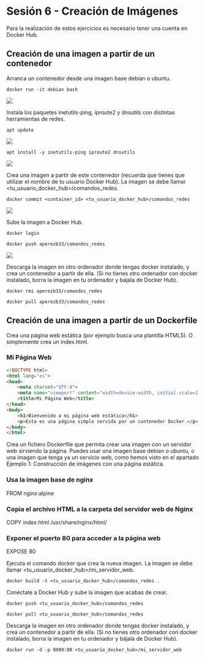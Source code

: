 # Sesión 6 - Creación de Imágenes

Para la realización de estos ejercicios es necesario tener una cuenta en Docker Hub.

## Creación de una imagen a partir de un contenedor

Arranca un contenedor desde una imagen base debian o ubuntu.

`docker run -it debian bash`

![](/Images/img74.png)

Instala los paquetes inetutils-ping, iproute2 y dnsutils con distintas herramientas de redes.

`apt update`

![](/Images/img75.png)

`apt install -y inetutils-ping iproute2 dnsutils`

![](/Images/img76ap.png)

Crea una imagen a partir de este contenedor (recuerda que tienes que utilizar el nombre de tu usuario Docker Hub). La imagen se debe llamar <tu_usuario_docker_hub>/comandos_redes.

`docker commit <container_id> <tu_usuario_docker_hub>/comandos_redes`

![](/Images/img77.png)

Sube la imagen a Docker Hub.

`docker login`

`docker push aperezb33/comandos_redes`

![](/Images/img78.png)



Descarga la imagen en otro ordenador donde tengas docker instalado, y crea un contenedor a partir de ella. (Si no tienes otro ordenador con docker instalado, borra la imagen en tu ordenador y bájala de Docker Hub).

`docker rmi aperezb33/comandos_redes`

`docker pull aperezb33/comandos_redes`

## Creación de una imagen a partir de un Dockerfile
Crea una página web estática (por ejemplo busca una plantilla HTML5). O simplemente crea un index.html.

### Mi Página Web

```html
<!DOCTYPE html>
<html lang="es">
<head>
    <meta charset="UTF-8">
    <meta name="viewport" content="width=device-width, initial-scale=1.0">
    <title>Mi Página Web</title>
</head>
<body>
    <h1>Bienvenido a mi página web estática</h1>
    <p>Esta es una página simple servida por un contenedor Docker.</p>
</body>
</html>
```

Crea un fichero Dockerfile que permita crear una imagen con un servidor web sirviendo la página. Puedes usar una imagen base debian o ubuntu, o una imagen que tenga ya un servicio web, como hemos visto en el apartado Ejemplo 1: Construcción de imágenes con una página estática.

### Usa la imagen base de nginx
FROM nginx:alpine

### Copia el archivo HTML a la carpeta del servidor web de Nginx
COPY index.html /usr/share/nginx/html/

### Exponer el puerto 80 para acceder a la página web
EXPOSE 80


Ejecuta el comando docker que crea la nueva imagen. La imagen se debe llamar <tu_usuario_docker_hub>/mi_servidor_web.

`docker build -t <tu_usuario_docker_hub>/comandos_redes .`


Conéctate a Docker Hub y sube la imagen que acabas de crear.

`docker push <tu_usuario_docker_hub>/comandos_redes`

`docker pull <tu_usuario_docker_hub>/comandos_redes`


Descarga la imagen en otro ordenador donde tengas docker instalado, y crea un contenedor a partir de ella. (Si no tienes otro ordenador con docker instalado, borra la imagen en tu ordenador y bájala de Docker Hub).

`docker run -d -p 8080:80 <tu_usuario_docker_hub>/mi_servidor_web`
